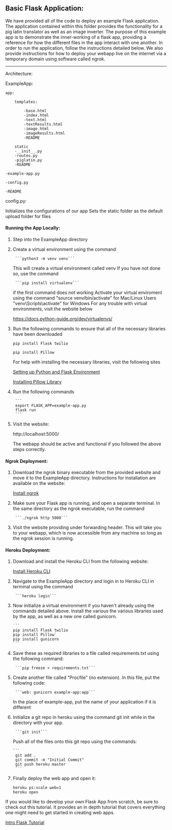 ## Basic Flask Application:

We have provided all of the code to deploy an example Flask application. The
application contained within this folder provides the functionality for a 
pig latin translator as well as an image inverter. The purpose of this example
app is to demonstrate the inner-working of a flask app, providing a reference
for how the different files in the app interact with one another. In order to 
run the application, follow the instructions detailed below. We also provide
instructions for how to deploy your webapp live on the internet via a temporary
domain using software called ngrok.

---

Architecture:

ExampleApp:

    app:

        templates:

            -base.html
            -index.html
            -text.html
            -textResults.html
            -image.html
            -imageResults.html
            -README

        static
        -__init__.py
        -routes.py
        -piglatin.py
        -README

    -example-app.py

    -config.py

    -README

config.py:

Initializes the configurations of our app
Sets the static folder as the default upload folder for files

#### Running the App Locally:

1. Step into the ExampleApp directory

2. Create a virtual environment using the command

        ```python3 -m venv venv```

   This will create a virtual environment called venv
   If you have not done so, use the command

        ```pip install virtualenv```

   if the first command does not working
   Activate your virtual enviroment using the command
        "source venv/bin/activate" for Mac/Linux Users
        "venv\Scripts\activate" for Windows
    For any trouble with virtual environments, visit the website below

    https://docs.python-guide.org/dev/virtualenvs/

3. Run the following commands to ensure that all of the necessary libraries 
   have been downloaded

   ```pip install Flask twilio```

   ```pip install Pillow```

   For help with installing the necessary libraries, visit the following sites

   [Setting up Python and Flask Environment](https://www.twilio.com/docs/usage/tutorials/how-to-set-up-your-python-and-flask-development-environment)

   [Installing Pillow Library](https://pillow.readthedocs.io/en/stable/installation.html)

4. Run the following commands 

        ```
        export FLASK_APP=example-app.py
        flask run
        ```
        
5. Visit the website:

   http://localhost:5000/

   The webapp should be active and functional if you followed the above steps correctly.


#### Ngrok Deployment:

1. Download the ngrok binary executable from the provided website and move it to the ExampleApp directory. 
   Instructions for installation are available on the website:

   [Install ngrok](https://ngrok.com/download)

2. Make sure your Flask app is running, and open a separate terminal. In the same directory as the ngrok
   executable, run the command

        ```./ngrok http 5000```

3. Visit the website providing under forwarding header. This will take you to your webapp, which
   is now accessible from any machine so long as the ngrok session is running.


#### Heroku Deployment:

1. Download and install the Heroku CLI from the following website:

   [Install Heroku CLI](https://devcenter.heroku.com/articles/getting-started-with-python#set-up)

2. Navigate to the ExampleApp directory and login in to Heroku CLI in terminal using the command

        ```heroku login```

3. Now initialize a virtual environment if you haven't already using the commands detailed above.
   Install the various the various libraries used by the app, as well as a new one called gunicorn.
   
       ```
       pip install Flask twilio
       pip install Pillow`
       pip install gunicorn
       ```

4. Save these as required libraries to a file called requirements.txt using the following command:

        ```pip freeze > requirements.txt```

5. Create another file called "Procfile" (no extension). In this file, put the following code:

        ```web: gunicorn example-app:app```
        
   In the place of example-app, put the name of your application if it is different

6. Initialize a git repo in heroku using the command git init while in the directory with your app.
        
        ```git init```
        
   Push all of the files onto this git repo using the commands:
       
       ```
        git add .
        git commit -m "Initial Commit"
        git push heroku master
        ```

7. Finally deploy the web app and open it:

   ```
   heroku ps:scale web=1
   heroku open
   ```


If you would like to develop your own Flask App from scratch, be sure to check out this tutorial. 
It provides an in depth tutorial that covers everything one might need to get started in creating
web apps. 

[Intro Flask Tutorial](https://blog.miguelgrinberg.com/post/the-flask-mega-tutorial-part-i-hello-world)

